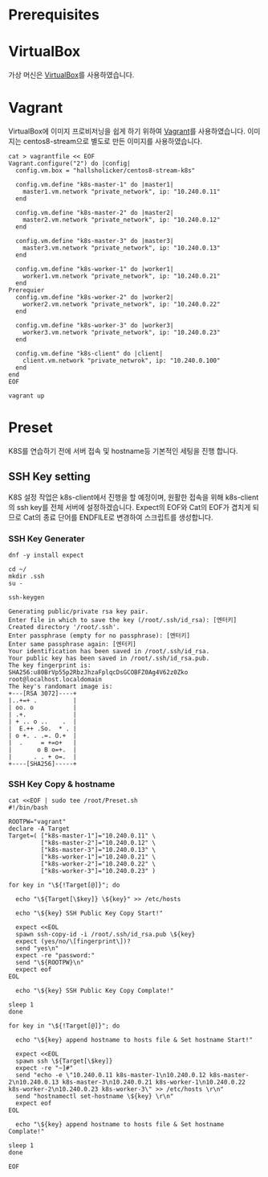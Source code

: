 # Prerequisites

# VirtualBox

가상 머신은 [VirtualBox](https://www.virtualbox.org/wiki/Downloads)를 사용하였습니다.

# Vagrant

VirtualBox에 이미지 프로비저닝을 쉽게 하기 위하여 [Vagrant](https://www.vagrantup.com/)를 사용하였습니다.
이미지는 centos8-stream으로 별도로 만든 이미지를 사용하였습니다.

```
cat > vagrantfile << EOF
Vagrant.configure("2") do |config|
  config.vm.box = "hallsholicker/centos8-stream-k8s"

  config.vm.define "k8s-master-1" do |master1|
    master1.vm.network "private_network", ip: "10.240.0.11"
  end

  config.vm.define "k8s-master-2" do |master2|
    master2.vm.network "private_network", ip: "10.240.0.12"
  end

  config.vm.define "k8s-master-3" do |master3|
    master3.vm.network "private_network", ip: "10.240.0.13"
  end

  config.vm.define "k8s-worker-1" do |worker1|
    worker1.vm.network "private_network", ip: "10.240.0.21"
  end
Prerequier
  config.vm.define "k8s-worker-2" do |worker2|
    worker2.vm.network "private_network", ip: "10.240.0.22"
  end

  config.vm.define "k8s-worker-3" do |worker3|
    worker3.vm.network "private_network", ip: "10.240.0.23"
  end
  
  config.vm.define "k8s-client" do |client|
    client.vm.network "private_netwrok", ip: "10.240.0.100"
  end
end
EOF

vagrant up
```

# Preset

K8S를 연습하기 전에 서버 접속 및 hostname등 기본적인 세팅을 진행 합니다.
## SSH Key setting
K8S 설정 작업은 k8s-client에서 진행을 할 예정이며, 원활한 접속을 위해 k8s-client의 ssh key를 전체 서버에 설정하겠습니다.
Expect의 EOF와 Cat의 EOF가 겹치게 되므로 Cat의 종료 단어를 ENDFILE로 변경하여 스크립트를 생성합니다.

### SSH Key Generater
```
dnf -y install expect

cd ~/
mkdir .ssh
su -

ssh-keygen

Generating public/private rsa key pair.
Enter file in which to save the key (/root/.ssh/id_rsa): [엔터키]
Created directory '/root/.ssh'.
Enter passphrase (empty for no passphrase): [엔터키]
Enter same passphrase again: [엔터키]
Your identification has been saved in /root/.ssh/id_rsa.
Your public key has been saved in /root/.ssh/id_rsa.pub.
The key fingerprint is:
SHA256:u80BrVp55p2RbzJhzaFplqcDsGCOBFZ0Ag4V62z0Zko root@localhost.localdomain
The key's randomart image is:
+---[RSA 3072]----+
|..+=+ .          |
| oo. o           |
| .+.             |
| + .. o ..    .  |
|  E.++ .So.  * . |
| o +. . .=. O.+  |
|  .     = +=o+   |
|       o B o=+.  |
|      . . + o=.  |
+----[SHA256]-----+
```

### SSH Key Copy & hostname
```
cat <<EOF | sudo tee /root/Preset.sh
#!/bin/bash

ROOTPW="vagrant"
declare -A Target
Target=( ["k8s-master-1"]="10.240.0.11" \
         ["k8s-master-2"]="10.240.0.12" \
         ["k8s-master-3"]="10.240.0.13" \
         ["k8s-worker-1"]="10.240.0.21" \
         ["k8s-worker-2"]="10.240.0.22" \
         ["k8s-worker-3"]="10.240.0.23" )

for key in "\${!Target[@]}"; do

  echo "\${Target[\$key]} \${key}" >> /etc/hosts

  echo "\${key} SSH Public Key Copy Start!"

  expect <<EOL
  spawn ssh-copy-id -i /root/.ssh/id_rsa.pub \${key}
  expect (yes/no/\[fingerprint\])?
  send "yes\n"
  expect -re "password:"
  send "\${ROOTPW}\n"
  expect eof
EOL

  echo "\${key} SSH Public Key Copy Complate!"

sleep 1
done

for key in "\${!Target[@]}"; do

  echo "\${key} append hostname to hosts file & Set hostname Start!"

  expect <<EOL
  spawn ssh \${Target[\$key]}
  expect -re "~]#"
  send "echo -e \"10.240.0.11 k8s-master-1\n10.240.0.12 k8s-master-2\n10.240.0.13 k8s-master-3\n10.240.0.21 k8s-worker-1\n10.240.0.22 k8s-worker-2\n10.240.0.23 k8s-worker-3\" >> /etc/hosts \r\n"
  send "hostnamectl set-hostname \${key} \r\n"
  expect eof
EOL

  echo "\${key} append hostname to hosts file & Set hostname Complate!"

sleep 1
done

EOF
```
